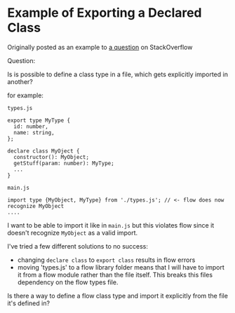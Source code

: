# Example of Exporting a Declared Class

Originally posted as an example to [a question](https://stackoverflow.com/questions/49499758/how-do-you-define-and-import-a-class-type-in-flow) on StackOverflow

Question:

Is is possible to define a class type in a file, which gets explicitly imported in another?

for example:

`types.js`

    export type MyType {
      id: number,
      name: string,
    };

    declare class MyOject {
      constructor(): MyObject;
      getStuff(param: number): MyType;
      ...
    }

`main.js`

    import type {MyObject, MyType} from './types.js'; // <- flow does now recognize MyObject
    ....

I want to be able to import it like in `main.js` but this violates flow since it doesn't recognize `MyObject` as a valid import.


I've tried a few different solutions to no success:

* changing `declare class` to `export class` results in flow errors
* moving 'types.js' to a flow library folder means that I will have to import it from a flow module rather than the file itself.  This breaks this files dependency on the flow types file.

Is there a way to define a flow class type and import it explicitly from the file it's defined in?
